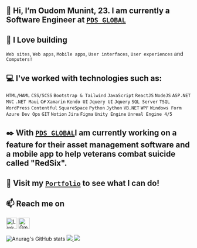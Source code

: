 ## 👋 Hi, I’m Oudom Munint, 23. I am currently a Software Engineer at <a href="https://www.pdsglobal.com/">`PDS GLOBAL`</a>
## 💖 I Love building
`Web sites`, `Web apps`, `Mobile apps`, `User interfaces`, `User experiences` and `Computers!`
## 💻 I've worked with technologies such as:
 `HTML/HAML`
 `CSS/SCSS` `Bootstrap & Tailwind`
 `JavaScript` `ReactJS` `NodeJS`
 `ASP.NET MVC` `.NET Maui` `C#` `Xamarin`
 `Kendo UI` `Jquery UI` `Jquery`
 `SQL Server` `TSQL`
 `WordPress` `Contentful` `SquareSpace`
 `Python` `Jython`
 `VB.NET` `WPF` `Windows Form`
 `Azure Dev Ops` `GIT` `Notion` `Jira`
 `Figma` `Unity Engine` `Unreal Engine 4/5`
## ✒️ With <a href="https://www.pdsglobal.com/">`PDS GLOBAL`</a>I am currently working on a feature for their asset management software and a mobile app to help veterans combat suicide called "RedSix".
## 👀 Visit my [`Portfolio`](https://oudommunint.netlify.app/) to see what I can do!
## 📫 Reach me on
<a href="https://www.linkedin.com/in/oudom-munint/" target="_blank"><img alt="LinkedIn" src="https://img.shields.io/badge/linkedin-%230077B5.svg?&style=for-the-badge&logo=linkedin&logoColor=white"  height="30px"/></a> <a href="mailto:oudommunint@gmail.com"><img alt="Gmail" src="https://img.shields.io/badge/Gmail-D14836?style=for-the-badge&logo=gmail&logoColor=white"  height="30px"/></a>

![Anurag's GitHub stats](https://github-readme-stats.vercel.app/api?username=OudomMunint&count_private=true&show_icons=true&theme=radical&hide_border=true)
<a href="#">
  <img text-align="center" src="https://github-readme-streak-stats.herokuapp.com/?user=oudommunint&theme=radical&hide_border=true" />
</a>
<a href="#">
  <img text-align="center" src="https://github-readme-stats.vercel.app/api/top-langs/?username=AsimFaiaz&layout=compact&hide_border=true&theme=radical&langs_count=10" />
</a>
